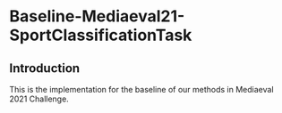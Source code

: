 # Baseline-Mediaeval21-SportClassificationTask

## Introduction
This is the implementation for the baseline of our methods in Mediaeval 2021 Challenge.
